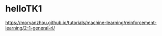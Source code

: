 # helloTK1
https://morvanzhou.github.io/tutorials/machine-learning/reinforcement-learning/2-1-general-rl/
